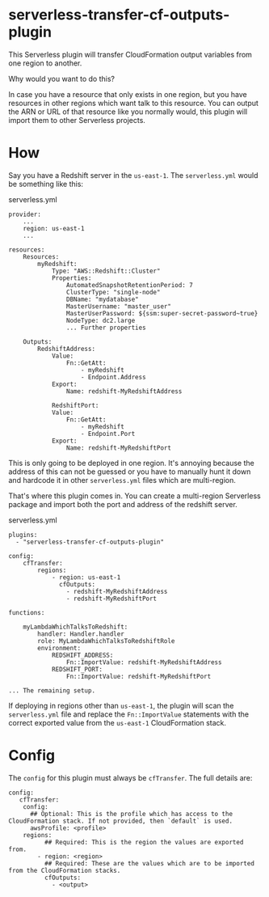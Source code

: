# serverless-transfer-cf-outputs-plugin

This Serverless plugin will transfer CloudFormation output variables from one region to another.

Why would you want to do this?

In case you have a resource that only exists in one region, but you have resources in other regions which
want talk to this resource. You can output the ARN or URL of that resource like you normally would, this
plugin will import them to other Serverless projects.

# How

Say you have a Redshift server in the `us-east-1`.  The `serverless.yml` would be something like this:

serverless.yml
```
provider:
    ...
    region: us-east-1
    ...

resources:
    Resources:
        myRedshift:
            Type: "AWS::Redshift::Cluster"
            Properties:
                AutomatedSnapshotRetentionPeriod: 7
                ClusterType: "single-node"
                DBName: "mydatabase"
                MasterUsername: "master_user"
                MasterUserPassword: ${ssm:super-secret-password~true}
                NodeType: dc2.large
                ... Further properties

    Outputs:
        RedshiftAddress:
            Value:
                Fn::GetAtt:
                    - myRedshift
                    - Endpoint.Address
            Export:
                Name: redshift-MyRedshiftAddress

            RedshiftPort:
            Value:
                Fn::GetAtt:
                    - myRedshift
                    - Endpoint.Port
            Export:
                Name: redshift-MyRedshiftPort
```

This is only going to be deployed in one region. It's annoying because the
address of this can not be guessed or you have to manually hunt it down
and hardcode it in other `serverless.yml` files which are multi-region.

That's where this plugin comes in.  You can create a multi-region
Serverless package and import both the port and address of the redshift server.

serverless.yml
```
plugins:
  - "serverless-transfer-cf-outputs-plugin"

config:
    cfTransfer:
        regions:
            - region: us-east-1
              cfOutputs:
                - redshift-MyRedshiftAddress
                - redshift-MyRedshiftPort

functions:

    myLambdaWhichTalksToRedshift:
        handler: Handler.handler
        role: MyLambdaWhichTalksToRedshiftRole
        environment:
            REDSHIFT_ADDRESS:
                Fn::ImportValue: redshift-MyRedshiftAddress
            REDSHIFT_PORT:
                Fn::ImportValue: redshift-MyRedshiftPort

... The remaining setup.
```

If deploying in regions other than `us-east-1`, the plugin will scan the `serverless.yml`
file and replace the `Fn::ImportValue` statements with the correct exported value from the
`us-east-1` CloudFormation stack.

# Config

The `config` for this plugin must always be `cfTransfer`. The full details are:

```
config:
   cfTransfer:
    config:
      ## Optional: This is the profile which has access to the CloudFormation stack. If not provided, then `default` is used.
      awsProfile: <profile>
    regions:
          ## Required: This is the region the values are exported from.
        - region: <region>
          ## Required: These are the values which are to be imported from the CloudFormation stacks.
          cfOutputs:
            - <output>
```